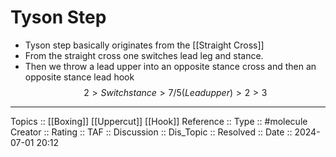 # Tyson Step

- Tyson step basically originates from the [[Straight Cross]]
- From the straight cross one switches lead leg and stance. 
- Then we throw a lead upper into an opposite stance cross and then an opposite stance lead hook
$$
2 > Switch stance > 7/5 (Lead upper) > 2 > 3
$$
---
Topics ::  [[Boxing]] [[Uppercut]] [[Hook]]
Reference ::
Type :: #molecule
Creator ::
Rating ::
TAF ::
Discussion ::
Dis_Topic :: 
Resolved ::
Date :: 2024-07-01 20:12
